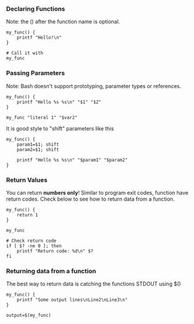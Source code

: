### Declaring Functions

Note: the () after the function name is optional.

    my_func() {
        printf "Hello!\n"
    }

    # Call it with
    my_func

### Passing Parameters

Note: Bash doesn't support prototyping, parameter types or references.

    my_func() {
        printf "Hello %s %s\n" "$1" "$2"
    }

    my_func "literal 1" "$var2"

It is good style to "shift" parameters like this

    my_func() {
        param1=$1; shift
        param2=$1; shift

        printf "Hello %s %s\n" "$param1" "$param2"
    }

### Return Values

You can return **numbers only**! Similar to program exit codes, function
have return codes. Check below to see how to return data from a
function.

    my_func() {
        return 1
    }

    my_func

    # Check return code
    if [ $? -ne 0 ]; then
        printf "Return code: %d\n" $?
    fi

### Returning data from a function

The best way to return data is catching the functions STDOUT using \$()

    my_func() {
        printf "Some output lines\nLine2\nLine3\n"
    }

    output=$(my_func)

